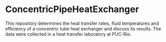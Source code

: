 # ConcentricPipeHeatExchanger
This repository determines the heat transfer rates, fluid temperatures and efficiency of a concentric tube heat exchanger and discuss its results. The data were collected in a heat transfer laboratory at PUC-Rio.
